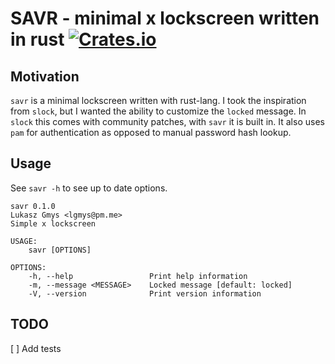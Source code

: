 # SAVR - minimal x lockscreen written in rust [![Crates.io](https://img.shields.io/crates/v/savr)](https://crates.io/crates/savr)

## Motivation

`savr` is a minimal lockscreen written with rust-lang. I took the inspiration from `slock`, but I wanted the ability to customize
the `locked` message. In `slock` this comes with community patches, with `savr` it is built in. It also uses `pam` for authentication as 
opposed to manual password hash lookup.

## Usage

See `savr -h` to see up to date options.

```
savr 0.1.0
Lukasz Gmys <lgmys@pm.me>
Simple x lockscreen

USAGE:
    savr [OPTIONS]

OPTIONS:
    -h, --help                 Print help information
    -m, --message <MESSAGE>    Locked message [default: locked]
    -V, --version              Print version information
```

## TODO
[ ] Add tests


